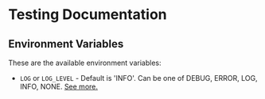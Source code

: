 # Testing Documentation

## Environment Variables

These are the available environment variables:

- `LOG` or `LOG_LEVEL` - Default is 'INFO'. Can be one of DEBUG, ERROR, LOG, INFO, NONE. [See more.](../utils/logger.js)

